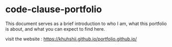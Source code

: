 # code-clause-portfolio
This document serves as a brief introduction to who I am, what this portfolio is about, and what you can expect to find here.
   
visit the website : https://khuhshii.github.io/portfolio.github.io/

